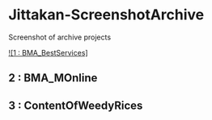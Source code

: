 # Jittakan-ScreenshotArchive

Screenshot of archive projects 

[![1 :  BMA_BestServices]](https://github.com/jittakan-dev/Jittakan-ScreenshotArchive/tree/8beb9949a42fe1bb4cdad70ba632a96eaed1b400/BMA_BestServices)

## 2 :  BMA_MOnline

## 3 :  ContentOfWeedyRices
